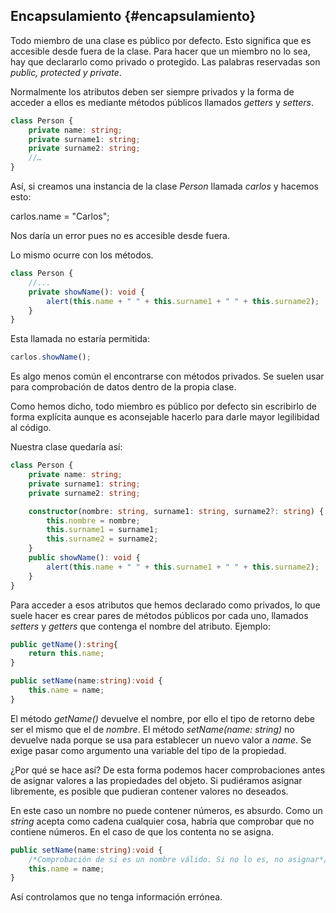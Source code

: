 ## Encapsulamiento {#encapsulamiento}

Todo miembro de una clase es público por defecto. Esto significa que es accesible desde fuera de la clase. Para hacer que un miembro no lo sea, hay que declararlo como privado o protegido. Las palabras reservadas son _public, protected y_ _private_.

Normalmente los atributos deben ser siempre privados y la forma de acceder a ellos es mediante métodos públicos llamados _getters_ y _setters_.

```ts
class Person {
    private name: string;
    private surname1: string;
    private surname2: string; 
    //…
}
```

Así, si creamos una instancia de la clase _Person_ llamada _carlos_ y hacemos esto:

carlos.name = "Carlos";

Nos daría un error pues no es accesible desde fuera.

Lo mismo ocurre con los métodos.

```ts
class Person {
    //... 
    private showName(): void {
        alert(this.name + " " + this.surname1 + " " + this.surname2);
    }
}
```

Esta llamada no estaría permitida:

```ts
carlos.showName();
```

Es algo menos común el encontrarse con métodos privados. Se suelen usar para comprobación de datos dentro de la propia clase.

Como hemos dicho, todo miembro es público por defecto sin escribirlo de forma explícita aunque es aconsejable hacerlo para darle mayor legilibidad al código.

Nuestra clase quedaría así:

```ts
class Person {
    private name: string;
    private surname1: string;
    private surname2: string;

    constructor(nombre: string, surname1: string, surname2?: string) {
        this.nombre = nombre;
        this.surname1 = surname1;
        this.surname2 = surname2;
    }
    public showName(): void {
        alert(this.name + " " + this.surname1 + " " + this.surname2);
    }
}
```

Para acceder a esos atributos que hemos declarado como privados, lo que suele hacer es crear pares de métodos públicos por cada uno, llamados _setters_ y _getters_ que contenga el nombre del atributo. Ejemplo:

```ts
public getName():string{ 
    return this.name;
}

public setName(name:string):void {
    this.name = name;
}
```

El método _getName\(\)_ devuelve el nombre, por ello el tipo de retorno debe ser el mismo que el de _nombre_. El método _setName\(name:_ _string\)_ no devuelve nada porque se usa para establecer un nuevo valor a _name_. Se exige pasar como argumento una variable del tipo de la propiedad.

¿Por qué se hace así? De esta forma podemos hacer comprobaciones antes de asignar valores a las propiedades del objeto. Si pudiéramos asignar libremente, es posible que pudieran contener valores no deseados.

En este caso un nombre no puede contener números, es absurdo. Como un _string_ acepta como cadena cualquier cosa, habría que comprobar que no contiene números. En el caso de que los contenta no se asigna.

```ts
public setName(name:string):void {
    /*Comprobación de si es un nombre válido. Si no lo es, no asignar*/
    this.name = name;
}
```

Así controlamos que no tenga información errónea.

